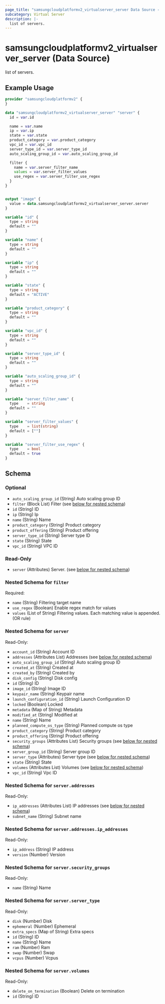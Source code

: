 ```yaml
---
page_title: "samsungcloudplatformv2_virtualserver_server Data Source - samsungcloudplatformv2"
subcategory: Virtual Server
description: |-
  list of servers.
---
```


# samsungcloudplatformv2_virtualserver_server (Data Source)

list of servers.

## Example Usage

```terraform
provider "samsungcloudplatformv2" {
}

data "samsungcloudplatformv2_virtualserver_server" "server" {
  id = var.id

  name = var.name
  ip = var.ip
  state = var.state
  product_category = var.product_category
  vpc_id = var.vpc_id
  server_type_id = var.server_type_id
  auto_scaling_group_id = var.auto_scaling_group_id

  filter {
    name = var.server_filter_name
    values = var.server_filter_values
    use_regex = var.server_filter_use_regex
  }
}


output "image" {
  value = data.samsungcloudplatformv2_virtualserver_server.server
}

variable "id" {
  type = string
  default = ""
}

variable "name" {
  type = string
  default = ""
}

variable "ip" {
  type = string
  default = ""
}

variable "state" {
  type = string
  default = "ACTIVE"
}

variable "product_category" {
  type = string
  default = ""
}

variable "vpc_id" {
  type = string
  default = ""
}

variable "server_type_id" {
  type = string
  default = ""
}

variable "auto_scaling_group_id" {
  type = string
  default = ""
}

variable "server_filter_name" {
  type    = string
  default = ""
}

variable "server_filter_values" {
  type    = list(string)
  default = [""]
}

variable "server_filter_use_regex" {
  type    = bool
  default = true
}
```

<!-- schema generated by tfplugindocs -->
## Schema

### Optional

- `auto_scaling_group_id` (String) Auto scaling group ID
- `filter` (Block List) Filter (see [below for nested schema](#nestedblock--filter))
- `id` (String) ID
- `ip` (String) Ip
- `name` (String) Name
- `product_category` (String) Product category
- `product_offering` (String) Product offering
- `server_type_id` (String) Server type ID
- `state` (String) State
- `vpc_id` (String) VPC ID

### Read-Only

- `server` (Attributes) Server. (see [below for nested schema](#nestedatt--server))

<a id="nestedblock--filter"></a>
### Nested Schema for `filter`

Required:

- `name` (String) Filtering target name
- `use_regex` (Boolean) Enable regex match for values
- `values` (List of String) Filtering values. Each matching value is appended. (OR rule)


<a id="nestedatt--server"></a>
### Nested Schema for `server`

Read-Only:

- `account_id` (String) Account ID
- `addresses` (Attributes List) Addresses (see [below for nested schema](#nestedatt--server--addresses))
- `auto_scaling_group_id` (String) Auto scaling group ID
- `created_at` (String) Created at
- `created_by` (String) Created by
- `disk_config` (String) Disk config
- `id` (String) ID
- `image_id` (String) Image ID
- `keypair_name` (String) Keypair name
- `launch_configuration_id` (String) Launch Configuration ID
- `locked` (Boolean) Locked
- `metadata` (Map of String) Metadata
- `modified_at` (String) Modified at
- `name` (String) Name
- `planned_compute_os_type` (String) Planned compute os type
- `product_category` (String) Product category
- `product_offering` (String) Product offering
- `security_groups` (Attributes List) Security groups (see [below for nested schema](#nestedatt--server--security_groups))
- `server_group_id` (String) Server group ID
- `server_type` (Attributes) Server type (see [below for nested schema](#nestedatt--server--server_type))
- `state` (String) State
- `volumes` (Attributes List) Volumes (see [below for nested schema](#nestedatt--server--volumes))
- `vpc_id` (String) Vpc ID

<a id="nestedatt--server--addresses"></a>
### Nested Schema for `server.addresses`

Read-Only:

- `ip_addresses` (Attributes List) IP addresses (see [below for nested schema](#nestedatt--server--addresses--ip_addresses))
- `subnet_name` (String) Subnet name

<a id="nestedatt--server--addresses--ip_addresses"></a>
### Nested Schema for `server.addresses.ip_addresses`

Read-Only:

- `ip_address` (String) IP address
- `version` (Number) Version



<a id="nestedatt--server--security_groups"></a>
### Nested Schema for `server.security_groups`

Read-Only:

- `name` (String) Name


<a id="nestedatt--server--server_type"></a>
### Nested Schema for `server.server_type`

Read-Only:

- `disk` (Number) Disk
- `ephemeral` (Number) Ephemeral
- `extra_specs` (Map of String) Extra specs
- `id` (String) ID
- `name` (String) Name
- `ram` (Number) Ram
- `swap` (Number) Swap
- `vcpus` (Number) Vcpus


<a id="nestedatt--server--volumes"></a>
### Nested Schema for `server.volumes`

Read-Only:

- `delete_on_termination` (Boolean) Delete on termination
- `id` (String) ID